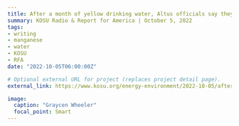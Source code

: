 ```yaml
---
title: After a month of yellow drinking water, Altus officials say they've addressed high manganese concentrations
summary: KOSU Radio & Report for America | October 5, 2022
tags:
- writing
- manganese
- water
- KOSU
- RFA
date: "2022-10-05T06:00:00Z"

# Optional external URL for project (replaces project detail page).
external_link: https://www.kosu.org/energy-environment/2022-10-05/after-a-month-of-yellow-drinking-water-altus-officials-say-theyve-addressed-high-manganese-concentrations

image:
  caption: "Graycen Wheeler"
  focal_point: Smart
---
```

